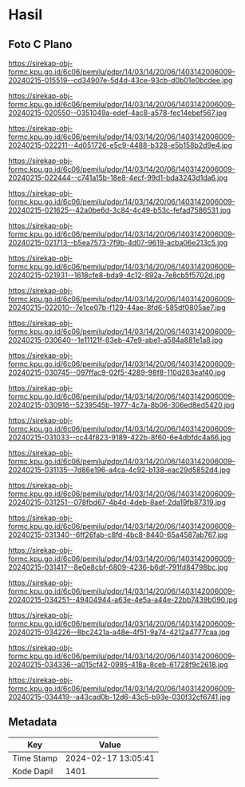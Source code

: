 # Hasil

## Foto C Plano

https://sirekap-obj-formc.kpu.go.id/6c06/pemilu/pdpr/14/03/14/20/06/1403142006009-20240215-015519--cd34907e-5d4d-43ce-93cb-d0b01e0bcdee.jpg

https://sirekap-obj-formc.kpu.go.id/6c06/pemilu/pdpr/14/03/14/20/06/1403142006009-20240215-020550--0351049a-edef-4ac8-a578-fec14ebef567.jpg

https://sirekap-obj-formc.kpu.go.id/6c06/pemilu/pdpr/14/03/14/20/06/1403142006009-20240215-022211--4d051726-e5c9-4488-b328-e5b158b2d9e4.jpg

https://sirekap-obj-formc.kpu.go.id/6c06/pemilu/pdpr/14/03/14/20/06/1403142006009-20240215-022444--c741a15b-18e8-4ecf-99d1-bda3243d1da6.jpg

https://sirekap-obj-formc.kpu.go.id/6c06/pemilu/pdpr/14/03/14/20/06/1403142006009-20240215-021625--42a0be6d-3c84-4c49-b53c-fefad7586531.jpg

https://sirekap-obj-formc.kpu.go.id/6c06/pemilu/pdpr/14/03/14/20/06/1403142006009-20240215-021713--b5ea7573-7f9b-4d07-9619-acba06e213c5.jpg

https://sirekap-obj-formc.kpu.go.id/6c06/pemilu/pdpr/14/03/14/20/06/1403142006009-20240215-021931--1618cfe8-bda9-4c12-892a-7e8cb5f5702d.jpg

https://sirekap-obj-formc.kpu.go.id/6c06/pemilu/pdpr/14/03/14/20/06/1403142006009-20240215-022010--7e1ce07b-f129-44ae-8fd6-585df0805ae7.jpg

https://sirekap-obj-formc.kpu.go.id/6c06/pemilu/pdpr/14/03/14/20/06/1403142006009-20240215-030640--1e11121f-83eb-47e9-abe1-a584a881e1a8.jpg

https://sirekap-obj-formc.kpu.go.id/6c06/pemilu/pdpr/14/03/14/20/06/1403142006009-20240215-030745--097ffac9-02f5-4289-98f8-110d263eaf40.jpg

https://sirekap-obj-formc.kpu.go.id/6c06/pemilu/pdpr/14/03/14/20/06/1403142006009-20240215-030916--5239545b-1977-4c7a-8b06-306ed8ed5420.jpg

https://sirekap-obj-formc.kpu.go.id/6c06/pemilu/pdpr/14/03/14/20/06/1403142006009-20240215-031033--cc44f823-9189-422b-8f60-6e4dbfdc4a66.jpg

https://sirekap-obj-formc.kpu.go.id/6c06/pemilu/pdpr/14/03/14/20/06/1403142006009-20240215-031135--7d86e196-a4ca-4c92-b138-eac29d5852d4.jpg

https://sirekap-obj-formc.kpu.go.id/6c06/pemilu/pdpr/14/03/14/20/06/1403142006009-20240215-031251--078fbd67-4b4d-4deb-8aef-2da19fb87319.jpg

https://sirekap-obj-formc.kpu.go.id/6c06/pemilu/pdpr/14/03/14/20/06/1403142006009-20240215-031340--6ff26fab-c8fd-4bc8-8440-65a4587ab767.jpg

https://sirekap-obj-formc.kpu.go.id/6c06/pemilu/pdpr/14/03/14/20/06/1403142006009-20240215-031417--8e0e8cbf-6809-4236-b6df-791fd84798bc.jpg

https://sirekap-obj-formc.kpu.go.id/6c06/pemilu/pdpr/14/03/14/20/06/1403142006009-20240215-034251--49404944-a63e-4e5a-a44e-22bb7439b090.jpg

https://sirekap-obj-formc.kpu.go.id/6c06/pemilu/pdpr/14/03/14/20/06/1403142006009-20240215-034226--8bc2421a-a48e-4f51-9a74-4212a4777caa.jpg

https://sirekap-obj-formc.kpu.go.id/6c06/pemilu/pdpr/14/03/14/20/06/1403142006009-20240215-034336--a015cf42-0985-418a-8ceb-61728f9c2618.jpg

https://sirekap-obj-formc.kpu.go.id/6c06/pemilu/pdpr/14/03/14/20/06/1403142006009-20240215-034419--a43cad0b-12d6-43c5-b93e-030f32cf6741.jpg


## Metadata

| Key        | Value               |
| ---------- | ------------------- |
| Time Stamp | 2024-02-17 13:05:41 |
| Kode Dapil | 1401                |



